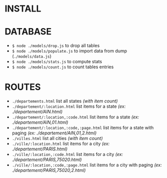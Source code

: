 # INSTALL

# DATABASE

  - `$ node ./models/drop.js` to drop all tables  
  - `$ node ./models/populate.js` to import data from dump (`./models/data.js`)  
  - `$ node ./models/stats.js` to compute stats  
  - `$ node ./models/count.js` to count tables entries  

# ROUTES

  - `./departements.html` list all states _(with item count)_
  - `./departement/:location.html` list items for a state _(ex: ./departement/AIN.html)_
  - `./departement/:location,:code.html` list items for a state _(ex: ./departement/AIN,01.html)_
  - `./departement/:location,:code,:page.html` list items for a state with paging _(ex: ./departement/AIN,01,2.html)_
  - `./villes.html` list all cities _(with item count)_
  - `./ville/:location.html` list items for a city _(ex: ./departement/PARIS.html)_
  - `./ville/:location,:code.html` list items for a city _(ex: ./departement/PARIS,75020.html)_
  - `./ville/:location,:code,:page.html` list items for a city with paging _(ex: ./departement/PARIS,75020,2.html)_
